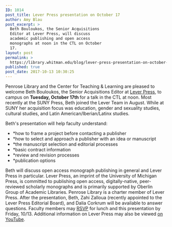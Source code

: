 ```yaml
---
ID: 1014
post_title: Lever Press presentation on October 17
author: Amy Blau
post_excerpt: >
  Beth Bouloukos, the Senior Acquisitions
  Editor at Lever Press, will discuss
  academic publishing and open access
  monographs at noon in the CTL on October
  17.
layout: post
permalink: >
  https://library.whitman.edu/blog/lever-press-presentation-on-october-17/
published: true
post_date: 2017-10-13 10:30:25
---
```

Penrose Library and the Center for Teaching &amp; Learning are pleased to welcome Beth Bouloukos, the Senior Acquisitions Editor at <a href="https://www.leverpress.org/">Lever Press</a>, to campus on <b>Tuesday, October 17th </b>for a talk in the CTL at noon. Most recently at the SUNY Press, Beth joined the Lever Team in August. While at SUNY her acquisition focus was education, gender and sexuality studies, cultural studies, and Latin American/Iberian/Latinx studies.

Beth's presentation will help faculty understand:
<ul>
 	<li>*how to frame a project before contacting a publisher</li>
 	<li>*how to select and approach a publisher with an idea or manuscript</li>
 	<li>*the manuscript selection and editorial processes</li>
 	<li>*basic contract information</li>
 	<li>*review and revision processes</li>
 	<li>*publication options</li>
</ul>
Beth will discuss open access monograph publishing in general and Lever Press in particular. Lever Press, an imprint of the University of Michigan Press, is committed to publishing open access, digitally-native, peer-reviewed scholarly monographs and is primarily supported by Oberlin Group of Academic Libraries. Penrose Library is a charter member of Lever Press. After the presentation, Beth, Zahi Zalloua (recently appointed to the Lever Press Editorial Board), and Dalia Corkrum will be available to answer questions. Faculty members may <a href="mailto:hutchiks@whitman.edu">RSVP</a> for lunch and this presentation by Friday, 10/13. Additional information on Lever Press may also be viewed <a href="https://www.youtube.com/watch?v=TCsH5_r0QeM&amp;feature=share">on YouTube</a>.